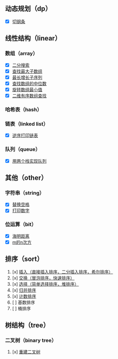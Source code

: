 ## 动态规划（dp）
- [x] [切钢条](./dp/java/CutRod.java)

## 线性结构（linear）
### 数组（array）
- [x] [二分搜索](./linear/array/BinarySearch.java)
- [x] [查找最大子数组](./linear/array/FindMaximumSubArray.java)
- [x] [最长增长子序列](./linear/array/LongestIncreasingContinuousSubsequence.java)
- [x] [查找数组的中位数](./linear/array/MiddleNumberOfArray.java)
- [x] [旋转数组最小值](./linear/array/MinValueOfRotateArray.java)
- [x] [二维有序数组查找](./linear/array/OrderedTwoDimensionArray.java)
### 哈希表（hash）
### 链表（linked list）
- [x] [逆序打印链表](./linear/linkedlist/ReverseListNode.java)
### 队列（queue）
- [x] [用两个栈实现队列](./linear/queue/QueueWithTwoStacks.java)


## 其他（other）
### 字符串（string）
- [x] [替换空格](./other/string/ReplaceSpace.java)
- [x] [打印数字](./other/string/PrintToMaxOfDigit.java)
### 位运算（bit）
- [x] [海明距离](./other/bit/HammingDistance.java)
- [x] [m的n次方](./other/bit/PowerWithUnsignedExponent.java)

## 排序（sort）
1. [x] [插入（直接插入排序，二分插入排序，希尔排序）](./sort/java/InsertSort.java)
2. [x] [交换（冒泡排序，快速排序）](./sort/java/SwapSort.java)
3. [x] [选择（简单选择排序，堆排序）](./sort/java/SelectSort.java)
4. [x] [归并排序](./sort/java/MergeSort.java)
5. [x] [计数排序](./sort/java/CountingSort.java)
6. [ ] 基数排序
7. [ ] 桶排序

## 树结构（tree）
### 二叉树（binary tree）
1. [x] [重建二叉树](./tree/java/ConstructBinaryTree.java)







